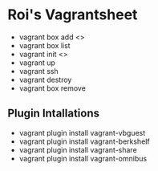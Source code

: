 Roi's Vagrantsheet
==================

- vagrant box add <>
- vagrant box list
- vagrant init <>
- vagrant up
- vagrant ssh
- vagrant destroy
- vagrant box remove
## Plugin Intallations
- vagrant plugin install vagrant-vbguest
- vagrant plugin install vagrant-berkshelf
- vagrant plugin install vagrant-share
- vagrant plugin install vagrant-omnibus
